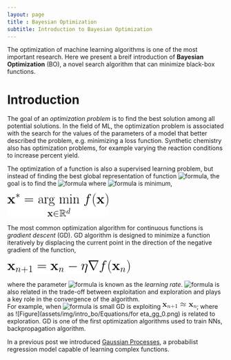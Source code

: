 ```yaml
---
layout: page
title : Bayesian Optimization
subtitle: Introduction to Bayesian Optimization
---
```



The optimization of machine learning algorithms is one of the most important research. 
Here we present a breif introduction of **Bayesian Optimization** (BO), a novel search algorithm that can minimize black-box functions.

# Introduction
The goal of an *optimization problem* is to find the best solution among all potential solutions. 
In the field of ML, the optimization problem is associated with the search for the values of the parameters of a model that better described the problem, e.g. minimizing a loss function. 
Synthetic chemistry also has optimization problems, for example varying the reaction conditions to increase percent yield.

The optimization of a function is also a supervised learning problem, but instead of finding the best global representation of function ![formula](https://render.githubusercontent.com/render/math?math=f(\cdot)), the goal is to find the ![formula](https://render.githubusercontent.com/render/math?math=\mathbf{x})  where ![formula](https://render.githubusercontent.com/render/math?math=f(\cdot)) is minimum,

![Figure](assets/img/intro_bo/Equations/arg_min.png)

The most common optimization algorithm for continuous functions is *gradient descent* (GD). GD algorithm is designed to minimize a function iteratively by displacing the current point in the direction of the negative gradient of the function,

![Figure](assets/img/intro_bo/Equations/gradient_descent.png)

where the parameter ![formula](https://render.githubusercontent.com/render/math?math=\eta) is known as the *learning rate*.
![formula](https://render.githubusercontent.com/render/math?math=\eta) is also related in the trade-off between exploitation and exploration and plays a key role in the convergence of the algorithm.   
For example, when ![formula](https://render.githubusercontent.com/render/math?math=\eta) is small GD is exploiting ![Figure](assets/img/intro_bo/Equations/x_n+1_x_n.png); where as  ![Figure](assets/img/intro_bo/Equations/for eta_gg_0.png)  is related to exploration. 
GD is one of the first optimization algorithms used to train NNs, backpropagation algorithm. 

In a previous post we introduced [Gaussian Processes](intro_GP.md), a probabilist regression model capable of learning complex functions. 
